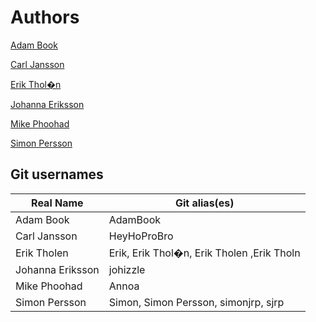 # Authors

[Adam Book](https://github.com/AdamBook)

[Carl Jansson](https://github.com/HeyHoProBro)

[Erik Thol�n](https://github.com/tholene)

[Johanna Eriksson](https://github.com/johizzle)

[Mike Phoohad](https://github.com/Annoa)

[Simon Persson](https://github.com/simonjrp)



## Git usernames

Real Name       	| Git alias(es)       
--------------- 	| --------------
Adam Book		      | AdamBook
Carl Jansson    	| HeyHoProBro
Erik Tholen  	  	| Erik, Erik Thol�n, Erik Tholen ,Erik Tholn
Johanna Eriksson	| johizzle
Mike Phoohad	  	| Annoa
Simon Persson   	| Simon, Simon Persson, simonjrp, sjrp
